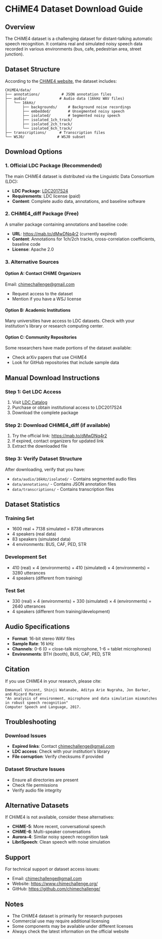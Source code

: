 # CHiME4 Dataset Download Guide

## Overview

The CHiME4 dataset is a challenging dataset for distant-talking automatic speech recognition. It contains real and simulated noisy speech data recorded in various environments (bus, cafe, pedestrian area, street junction).

## Dataset Structure

According to the [CHiME4 website](https://www.chimechallenge.org/challenges/chime4/data), the dataset includes:

```
CHiME4/data/
├── annotations/          # JSON annotation files
├── audio/               # Audio data (16kHz WAV files)
│   └── 16kHz/
│       ├── backgrounds/     # Background noise recordings
│       ├── embedded/        # Unsegmented noisy speech
│       ├── isolated/        # Segmented noisy speech
│       ├── isolated_1ch_track/
│       ├── isolated_2ch_track/
│       └── isolated_6ch_track/
├── transcriptions/      # Transcription files
└── WSJ0/               # WSJ0 subset
```

## Download Options

### 1. Official LDC Package (Recommended)

The main CHiME4 dataset is distributed via the Linguistic Data Consortium (LDC):
- **LDC Package**: [LDC2017S24](https://catalog.ldc.upenn.edu/LDC2017S24)
- **Requirements**: LDC license (paid)
- **Content**: Complete audio data, annotations, and baseline software

### 2. CHiME4_diff Package (Free)

A smaller package containing annotations and baseline code:
- **URL**: https://mab.to/dMwDNq4r2 (currently expired)
- **Content**: Annotations for 1ch/2ch tracks, cross-correlation coefficients, baseline code
- **License**: Apache 2.0

### 3. Alternative Sources

#### Option A: Contact CHiME Organizers
Email: chimechallenge@gmail.com
- Request access to the dataset
- Mention if you have a WSJ license

#### Option B: Academic Institutions
Many universities have access to LDC datasets. Check with your institution's library or research computing center.

#### Option C: Community Repositories
Some researchers have made portions of the dataset available:
- Check arXiv papers that use CHiME4
- Look for GitHub repositories that include sample data

## Manual Download Instructions

### Step 1: Get LDC Access
1. Visit [LDC Catalog](https://catalog.ldc.upenn.edu/LDC2017S24)
2. Purchase or obtain institutional access to LDC2017S24
3. Download the complete package

### Step 2: Download CHiME4_diff (if available)
1. Try the official link: https://mab.to/dMwDNq4r2
2. If expired, contact organizers for updated link
3. Extract the downloaded file

### Step 3: Verify Dataset Structure
After downloading, verify that you have:
- `data/audio/16kHz/isolated/` - Contains segmented audio files
- `data/annotations/` - Contains JSON annotation files
- `data/transcriptions/` - Contains transcription files

## Dataset Statistics

### Training Set
- 1600 real + 7138 simulated = 8738 utterances
- 4 speakers (real data)
- 83 speakers (simulated data)
- 4 environments: BUS, CAF, PED, STR

### Development Set
- 410 (real) × 4 (environments) + 410 (simulated) × 4 (environments) = 3280 utterances
- 4 speakers (different from training)

### Test Set
- 330 (real) × 4 (environments) + 330 (simulated) × 4 (environments) = 2640 utterances
- 4 speakers (different from training/development)

## Audio Specifications

- **Format**: 16-bit stereo WAV files
- **Sample Rate**: 16 kHz
- **Channels**: 0-6 (0 = close-talk microphone, 1-6 = tablet microphones)
- **Environments**: BTH (booth), BUS, CAF, PED, STR

## Citation

If you use CHiME4 in your research, please cite:

```
Emmanuel Vincent, Shinji Watanabe, Aditya Arie Nugraha, Jon Barker, and Ricard Marxer
"An analysis of environment, microphone and data simulation mismatches in robust speech recognition"
Computer Speech and Language, 2017.
```

## Troubleshooting

### Download Issues
- **Expired links**: Contact chimechallenge@gmail.com
- **LDC access**: Check with your institution's library
- **File corruption**: Verify checksums if provided

### Dataset Structure Issues
- Ensure all directories are present
- Check file permissions
- Verify audio file integrity

## Alternative Datasets

If CHiME4 is not available, consider these alternatives:
- **CHiME-5**: More recent, conversational speech
- **CHiME-6**: Multi-speaker conversations
- **Aurora-4**: Similar noisy speech recognition task
- **LibriSpeech**: Clean speech with noise simulation

## Support

For technical support or dataset access issues:
- Email: chimechallenge@gmail.com
- Website: https://www.chimechallenge.org/
- GitHub: https://github.com/chimechallenge/

## Notes

- The CHiME4 dataset is primarily for research purposes
- Commercial use may require additional licensing
- Some components may be available under different licenses
- Always check the latest information on the official website 